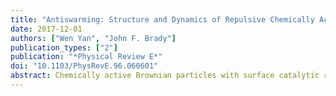 ```yaml
---
title: "Antiswarming: Structure and Dynamics of Repulsive Chemically Active Particles"
date: 2017-12-01
authors: ["Wen Yan", "John F. Brady"]
publication_types: ["2"]
publication: "*Physical Review E*"
doi: "10.1103/PhysRevE.96.060601"
abstract: Chemically active Brownian particles with surface catalytic reactions may repel each other due to diffusiophoretic interactions in the reaction and product concentration fields. The system behavior can be described by a ''chemical'' coupling parameter $\Gamma_c$ that compares the strength of diffusiophoretic repulsion to Brownian motion, and by a mapping to the classical electrostatic one component plasma (OCP) system. When confined to a constant-volume domain, body-centered cubic (bcc) crystals spontaneously form from random initial configurations when the repulsion is strong enough to overcome Brownian motion. Face-centered cubic (fcc) crystals may also be stable. The ''melting point'' of the ''liquid-to-crystal transition'' occurs at $\Gamma_c\approx 140$ for both bcc and fcc lattices.
---
```

